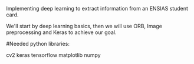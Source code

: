 Implementing deep learning to extract information from an ENSIAS student card.

We'll start by deep learning basics, then we will use ORB, Image preprocessing and Keras to achieve our goal.

#Needed python libraries:

cv2
keras
tensorflow
matplotlib
numpy
